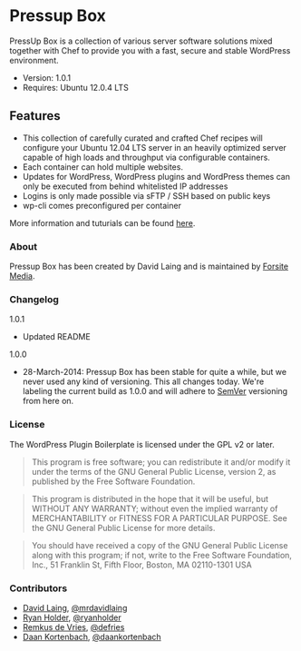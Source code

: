 # Pressup Box
PressUp Box is a collection of various server software solutions mixed together with Chef to provide you with a fast, secure and stable WordPress environment.

* Version: 1.0.1
* Requires: Ubuntu 12.0.4 LTS

## Features

* This collection of carefully curated and crafted Chef recipes will configure your Ubuntu 12.04 LTS server in an heavily optimized server capable of high loads and throughput via configurable containers.
* Each container can hold multiple websites.
* Updates for WordPress, WordPress plugins and WordPress themes can only be executed from behind whitelisted IP addresses
* Logins is only made possible via sFTP / SSH based on public keys
* wp-cli comes preconfigured per container


More information and tuturials can be found [here](http://pressup.forsitemedia.nl).

### About

Pressup Box has been created by David Laing and is maintained by [Forsite Media](http://www.forsitemedia.net).

### Changelog

1.0.1

* Updated README

1.0.0

* 28-March-2014: Pressup Box has been stable for quite a while, but we never used any kind of versioning. This all changes today. We're labeling the current build as 1.0.0 and will adhere to [SemVer](http://semver.org) versioning from here on.


### License

The WordPress Plugin Boilerplate is licensed under the GPL v2 or later.

> This program is free software; you can redistribute it and/or modify
it under the terms of the GNU General Public License, version 2, as
published by the Free Software Foundation.

> This program is distributed in the hope that it will be useful,
but WITHOUT ANY WARRANTY; without even the implied warranty of
MERCHANTABILITY or FITNESS FOR A PARTICULAR PURPOSE.  See the
GNU General Public License for more details.

> You should have received a copy of the GNU General Public License
along with this program; if not, write to the Free Software
Foundation, Inc., 51 Franklin St, Fifth Floor, Boston, MA  02110-1301  USA


### Contributors
* [David Laing](http://davidlaing.com), [@mrdavidlaing](https://github.com/mrdavidlaing)
* [Ryan Holder](http://ryanholder.com), [@ryanholder](https://github.com/ryanholder)
* [Remkus de Vries](http://remkusdevries.com), [@defries](https://github.com/defries)
* [Daan Kortenbach](http://daan.kortenba.ch), [@daankortenbach](https://github.com/daankortenbach)